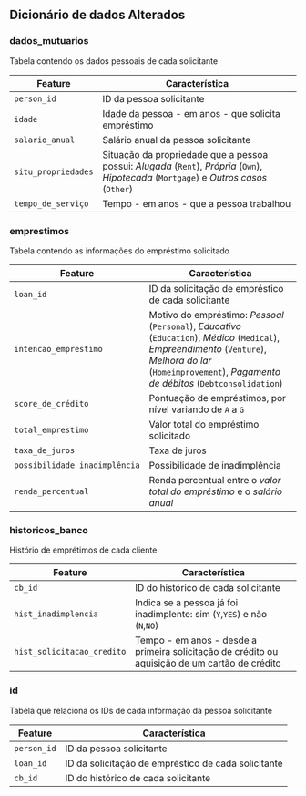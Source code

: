 ## Dicionário de dados Alterados

### dados_mutuarios

Tabela contendo os dados pessoais de cada solicitante

| Feature | Característica |
| --- | --- |
|`person_id`|ID da pessoa solicitante|
| `idade` | Idade da pessoa - em anos - que solicita empréstimo |
| `salario_anual` | Salário anual da pessoa solicitante |
| `situ_propriedades` | Situação da propriedade que a pessoa possui: *Alugada* (`Rent`), *Própria* (`Own`), *Hipotecada* (`Mortgage`) e *Outros casos* (`Other`) |
| `tempo_de_serviço` | Tempo - em anos - que a pessoa trabalhou |

### emprestimos

Tabela contendo as informações do empréstimo solicitado

| Feature | Característica |
| --- | --- |
|`loan_id`|ID da solicitação de empréstico de cada solicitante|
| `intencao_emprestimo` | Motivo do empréstimo: *Pessoal* (`Personal`), *Educativo* (`Education`), *Médico* (`Medical`), *Empreendimento* (`Venture`), *Melhora do lar* (`Homeimprovement`), *Pagamento de débitos* (`Debtconsolidation`) |
| `score_de_crédito` | Pontuação de empréstimos, por nível variando de `A` a `G` |
| `total_emprestimo` | Valor total do empréstimo solicitado |
| `taxa_de_juros` | Taxa de juros |
| `possibilidade_inadimplência` | Possibilidade de inadimplência |
| `renda_percentual` | Renda percentual entre o *valor total do empréstimo* e o *salário anual* |


### historicos_banco

Histório de emprétimos de cada cliente

| Feature | Característica |
| --- | --- |
|`cb_id`|ID do histórico de cada solicitante|
| `hist_inadimplencia` | Indica se a pessoa já foi inadimplente: sim (`Y`,`YES`) e não (`N`,`NO`) |
| `hist_solicitacao_credito` | Tempo - em anos - desde a primeira solicitação de crédito ou aquisição de um cartão de crédito |

### id

Tabela que relaciona os IDs de cada informação da pessoa solicitante

| Feature | Característica |
| --- | --- |
|`person_id`|ID da pessoa solicitante|
|`loan_id`|ID da solicitação de empréstico de cada solicitante|
|`cb_id`|ID do histórico de cada solicitante|

